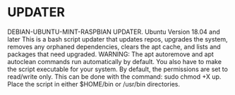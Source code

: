# UPDATER
DEBIAN-UBUNTU-MINT-RASPBIAN UPDATER. Ubuntu Version 18.04 and later
This is a bash script updater that updates repos, upgrades the system, removes any orphaned dependencies, clears the apt cache, and lists and packages that need upgraded. WARNING: The apt autoremove and apt autoclean commands run automatically by default.
You also have to make the script executable for your system. By default, the permissions are set to read/write only. This can be done with the command: sudo chmod +X up.
Place the script in either $HOME/bin or /usr/bin directories.
